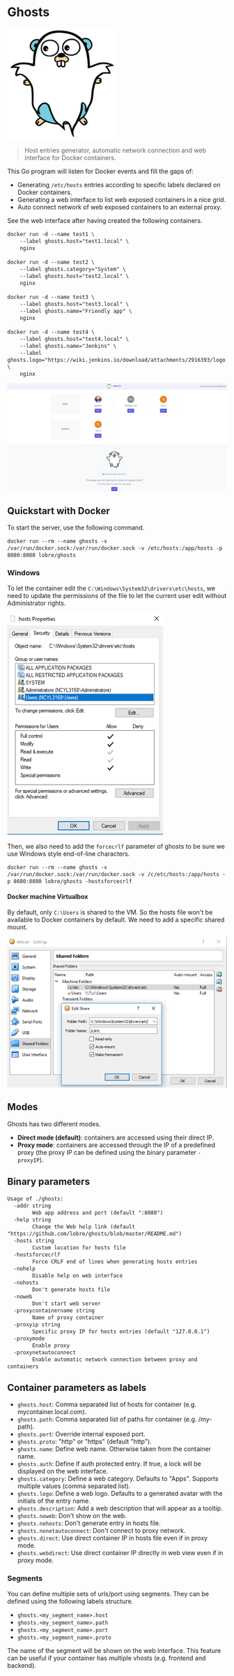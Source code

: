 # Ghosts

<img src="https://raw.githubusercontent.com/lobre/ghosts/master/static/logo.png" width="250">

> Host entries generator, automatic network connection and web interface for Docker containers.

This Go program will listen for Docker events and fill the gaps of:

 - Generating `/etc/hosts` entries according to specific labels declared on Docker containers.
 - Generating a web interface to list web exposed containers in a nice grid.
 - Auto connect network of web exposed containers to an external proxy.

See the web interface after having created the following containers.

    docker run -d --name test1 \
        --label ghosts.host="test1.local" \
        nginx

    docker run -d --name test2 \
        --label ghosts.category="System" \
        --label ghosts.host="test2.local" \
        nginx

    docker run -d --name test3 \
        --label ghosts.host="test3.local" \
        --label ghosts.name="Friendly app" \
        nginx

    docker run -d --name test4 \
        --label ghosts.host="test4.local" \
        --label ghosts.name="Jenkins" \
        --label ghosts.logo="https://wiki.jenkins.io/download/attachments/2916393/logo.png" \
        nginx

![screenshot](https://raw.githubusercontent.com/lobre/ghosts/master/img/screenshot.png)

## Quickstart with Docker

To start the server, use the following command.

    docker run --rm --name ghosts -v /var/run/docker.sock:/var/run/docker.sock -v /etc/hosts:/app/hosts -p 8080:8080 lobre/ghosts

### Windows

To let the container edit the `C:\Windows\System32\drivers\etc\hosts`, we need to update the permissions of the file to let the current user edit without Administrator rights.

![screenshot](https://raw.githubusercontent.com/lobre/ghosts/master/img/windows_permissions.png)

Then, we also need to add the `forcecrlf` parameter of ghosts to be sure we use Windows style end-of-line characters.

    docker run --rm --name ghosts -v /var/run/docker.sock:/var/run/docker.sock -v /c/etc/hosts:/app/hosts -p 8080:8080 lobre/ghosts -hostsforcecrlf

#### Docker machine Virtualbox

By default, only `C:\Users` is shared to the VM. So the hosts file won't be available to Docker containers by default. We need to add a specific shared mount.

![screenshot](https://raw.githubusercontent.com/lobre/ghosts/master/img/vbox_shared.png)

## Modes

Ghosts has two different modes.

 - **Direct mode (default)**: containers are accessed using their direct IP.
 - **Proxy mode**: containers are accessed through the IP of a predefined proxy (the proxy IP can be defined using the binary parameter `-proxyIP`).

## Binary parameters

    Usage of ./ghosts:
      -addr string
            Web app address and port (default ":8080")
      -help string
            Change the Web help link (default "https://github.com/lobre/ghosts/blob/master/README.md")
      -hosts string
            Custom location for hosts file
      -hostsforcecrlf
            Force CRLF end of lines when generating hosts entries
      -nohelp
            Disable help on web interface
      -nohosts
            Don't generate hosts file
      -noweb
            Don't start web server
      -proxycontainername string
            Name of proxy container
      -proxyip string
            Specific proxy IP for hosts entries (default "127.0.0.1")
      -proxymode
            Enable proxy
      -proxynetautoconnect
            Enable automatic network connection between proxy and containers

## Container parameters as labels

 - `ghosts.host`: Comma separated list of hosts for container (e.g. mycontainer.local.com).
 - `ghosts.path`: Comma separated list of paths for container (e.g. /my-path).
 - `ghosts.port`: Override internal exposed port.
 - `ghosts.proto`: "http" or "https" (default "http").
 - `ghosts.name`: Define web name. Otherwise taken from the container name.
 - `ghosts.auth`: Define if auth protected entry. If true, a lock will be displayed on the web interface.
 - `ghosts.category`: Define a web category. Defaults to "Apps". Supports multiple values (comma separated list).
 - `ghosts.logo`: Define a web logo. Defaults to a generated avatar with the initials of the entry name.
 - `ghosts.description`: Add a web description that will appear as a tooltip.
 - `ghosts.noweb`: Don't show on the web.
 - `ghosts.nohosts`: Don't generate entry in hosts file.
 - `ghosts.nonetautoconnect`: Don't connect to proxy network.
 - `ghosts.direct`: Use direct container IP in hosts file even if in proxy mode.
 - `ghosts.webdirect`: Use direct container IP directly in web view even if in proxy mode.

### Segments

You can define multiple sets of urls/port using segments. They can be defined using the following labels structure.

 - `ghosts.<my_segment_name>.host`
 - `ghosts.<my_segment_name>.path`
 - `ghosts.<my_segment_name>.port`
 - `ghosts.<my_segment_name>.proto`

The name of the segment will be shown on the web interface. This feature can be useful if your container has multiple vhosts (e.g. frontend and backend).
